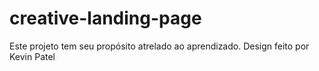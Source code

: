 # creative-landing-page
Este projeto tem seu propósito atrelado ao aprendizado. Design feito por Kevin Patel
